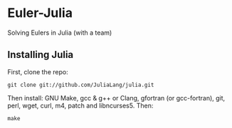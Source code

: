 ﻿Euler-Julia
===========

Solving Eulers in Julia (with a team)

## Installing Julia

First, clone the repo:

    git clone git://github.com/JuliaLang/julia.git

Then install: GNU Make, gcc & g++ or Clang, gfortran (or gcc-fortran),
git, perl, wget, curl, m4, patch and libncurses5. Then:

    make

